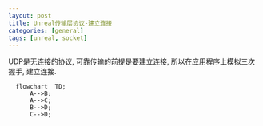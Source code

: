 ```yaml
---
layout: post
title: Unreal传输层协议-建立连接
categories: [general]
tags: [unreal, socket]
---
```


UDP是无连接的协议, 可靠传输的前提是要建立连接, 所以在应用程序上模拟三次握手, 建立连接.

```mermaid
  flowchart  TD;
      A-->B;
      A-->C;
      B-->D;
      C-->D;
```
